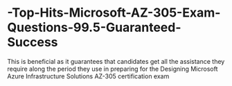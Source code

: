 # -Top-Hits-Microsoft-AZ-305-Exam-Questions-99.5-Guaranteed-Success
This is beneficial as it guarantees that candidates get all the assistance they require along the period they use in preparing for the Designing Microsoft Azure Infrastructure Solutions AZ-305 certification exam 
